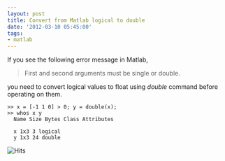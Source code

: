```yaml
---
layout: post
title: Convert from Matlab logical to double
date: '2012-03-10 05:45:00'
tags:
- matlab
---
```


If you see the following error message in Matlab,

> First and second arguments must be single or double.

you need to convert logical values to float using _double_ command before operating on them. &nbsp;

    >> x = [-1 1 0] > 0; y = double(x);
    >> whos x y
      Name Size Bytes Class Attributes
    
      x 1x3 3 logical              
      y 1x3 24 double              

<img src="https://hitcounter.pythonanywhere.com/count/tag.svg" alt="Hits">
